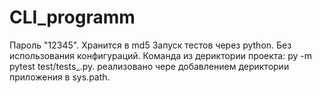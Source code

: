 # CLI_programm
Пароль "12345". Хранится в md5
Запуск тестов через python. Без использования конфигураций. Команда из дериктории проекта: py -m pytest test/tests_.py. реализовано чере добавлением дериктории приложения в sys.path.